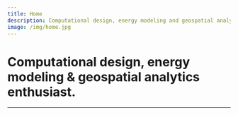 ```yaml
---
title: Home
description: Computational design, energy modeling and geospatial analytics enthusiast.
image: /img/home.jpg
---
```


# Computational design, energy modeling & geospatial analytics enthusiast.

---
